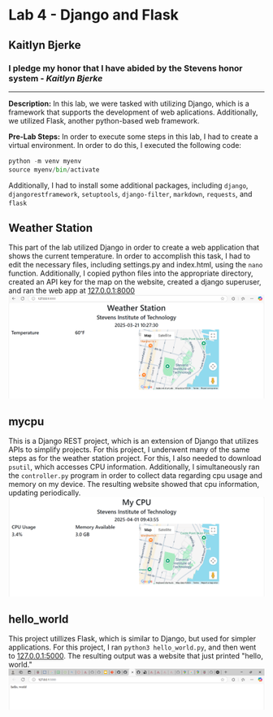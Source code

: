 # Lab 4 - Django and Flask
## Kaitlyn Bjerke
### I pledge my honor that I have abided by the Stevens honor system - *Kaitlyn Bjerke*
---
**Description:** In this lab, we were tasked with utilizing Django, which is a framework that supports the development of web aplications. Additionally, we utilized Flask, another python-based web framework.

**Pre-Lab Steps:** In order to execute some steps in this lab, I had to create a virtual environment. In order to do this, I executed the following code:
``` python
python -m venv myenv
source myenv/bin/activate
```
Additionally, I had to install some additional packages, including `django`, `djangorestframework`, `setuptools`, `django-filter`, `markdown`, `requests`, and `flask`

Weather Station
---
This part of the lab utilized Django in order to create a web application that shows the current temperature. In order to accomplish this task, I had to edit the necessary files, including settings.py and index.html, using the `nano` function. Additionally, I copied python files into the appropriate directory, created an API key for the map on the website, created a django superuser, and ran the web app at [127.0.0.1:8000](http://127.0.0.1:8000)
![weather](https://github.com/kaitlynbjerke/Images/blob/main/Screenshot%202025-04-01%20095552.png)

mycpu
---
This is a Django REST project, which is an extension of Django that utilizes APIs to simplify projects. For this project, I underwent many of the same steps as for the weather station project. For this, I also needed to download `psutil`, which accesses CPU information. Additionally, I simultaneously ran the `controller.py` program in order to collect data regarding cpu usage and memory on my device. The resulting website showed that cpu information, updating periodically.
![cpu](https://github.com/kaitlynbjerke/Images/blob/main/Screenshot%202025-04-01%20095922.png)

hello_world
---
This project utillizes Flask, which is similar to Django, but used for simpler applications. For this project, I ran `python3 hello_world.py`, and then went to [127.0.0.1:5000](http://127.0.0.1:5000/). The resulting output was a website that just printed "hello, world."
![flask](https://github.com/kaitlynbjerke/Images/blob/main/hello%20world.png)
